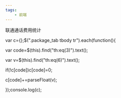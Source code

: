 ```yaml
---
tags:
    - 前端
---
```


联通通话费用统计

var c={};$(".package_tab tbody tr").each(function(){

var code=$(this).find("th:eq(3)").text();

var v=$(this).find("th:eq(6)").text();

if(!c[code])c[code]=0;

c[code]+=parseFloat(v);

});console.log(c);

